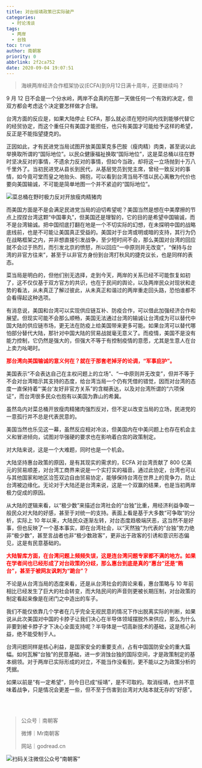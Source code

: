 ```yaml
---
title: 对台绥靖政策已实际破产
categories:
  - 时论浅谈
tags:
  - 两岸
  - 台独
toc: true
author: 南朝客
priority: 0
abbrlink: 2f2ca752
date: 2020-09-04 19:07:51
---
```


> 海峡两岸经济合作框架协议(ECFA)到9月12日满十周年，还要继续吗？

<!-- more -->

9 月 12 日不会是一个分水岭，两岸不会真的在那一天做任何一个有效的决定，但双方都会考虑这个决定要怎样做才合理。

台湾方面的反应是，如果大陆停止 ECFA，那么就必须在短时间内找到能够代替它的经贸协定，而这个重任只有美国才能担任，也只有美国才可能给予这样的希望，反正是不能指望捷克的。

正因如此，才有民进党当局试图开放美国莱克多巴胺（瘦肉精）肉类，甚至说以此举换取所谓的“国际地位”。以民众健康福祉换取“国际地位”，这是菜总桶以往在野时坚决反对的事情，不遗余力反对的事情，但如今当政，却将这一立场抛到十万八千里外了。当初民进党从县长到民代，从基层党员到党主席，曾经一致反对的事情，如今竟可堂而皇之地抬头、拥抱，可以看到台湾当局不惜以民心离散为代价也要向美国输诚，不可能是简单地图一个并不紧迫的“国际地位”。

![菜总桶在野时极力反对开放瘦肉精猪肉](http://write.godread.cn/duitaisuijing/zaiyecaijpeg)



而美国方面是不是会满足民进党当局的迫切希望呢？美国当然是想在中美摩擦的节点上捏捏台湾这颗“中国睾丸”，但美国还是理智的，它的目的是希望中国输诚，而不是台湾输诚。把中国彻底打翻在地是一个不切实际的幻想，在未探明中国的战略底线前，也是不可能让美国真正受益的。美国对于台湾或明或暗的支持，其行为仍在战略框架之内，并非想直接引发战争，至少短时间不会，那么美国对台湾的回应就不会过于热烈，而引发北京的愤怒，所以回应“一中原则并无改变”，“保持与台湾的非官方往来”，甚至于以非官方身份到台湾打秋风的捷克议长，也是同样的表态。

菜当局是明白的，但他们别无选择，走到今天，两岸的关系已经不可能恢复如初了，这不仅仅基于双方官方的共识，也在于民间的舆论，以及两岸民众对现状和走势的看法，从未真正了解过彼此，从未真正和谐过的两岸重走回头路，恐怕谁都不会看得起这种选项。

有消息说，美国和台湾可以实现供应链互补、防疫合作，可以借此加强经济合作和展望。但现实可能不会那么顺畅，美国无法通过台湾的输诚让台湾成为可以替代中国大陆的供应链市场，更无法在防疫上给美国带来更多可能。如果台湾可以替代哪怕部分替代大陆，那针对中国大陆的贸易战就毫无意义了。而疫情，美国不是没有能力控制，它仍然是强大的，但强大不等于有控制疫情的意愿，尤其是生意人在台上卖力吆喝时。

**<font color="red">那台湾向美国输诚的意义何在？就在于那套老掉牙的论调，“军事庇护”。</font>**

美国表示“不会表达自己在主权问题上的立场”、“一中原则并无改变”，但并不等于不会对台湾暗示其支持的态度，给台湾当局一个仍有凭借的错觉，因而对台湾的态度一直保持着“‘美台’友好非官方关系”的含糊表达，以及对台湾所谓的“六项保证”，而台湾很多民众也抱有以美国为靠山的希冀。

虽然岛内对菜总桶开放瘦肉精猪肉强烈反对，但不足以改变当局的立场，民进党的一意孤行并不总是代表民意的。

美国当然也乐见这一幕，虽然反应相对冷淡，但美国内在中美问题上也存在机会主义和冒进倾向，试图对华强硬的要求也在影响着白宫的政策制定。

对大陆来说，这是一个大难题，同时也是一个机会。

大陆坚持惠台政策的原因，是有其现实的需求的，ECFA 对台湾贡献了 800 亿美元的贸易顺差，对台湾工商界来说是一个实打实的福音。通过此协定，台湾也可以与其他国家和地区洽签双边自由贸易协定，能够保持台湾在世界上的竞争力，防止台湾被边缘化。无论对于大陆还是台湾来说，这是一个双赢的结果，也是当初两岸极力促成的原因。

从大陆的逻辑来看，以“极少数”来描述台湾社会的“台独”比重，用经济利益争取一般民众对大陆的好感，甚至于对统一的支持。表面上看是基于大多数“可争取”的分析，实际上 10 年以来，大陆民众逐渐左转，对台态度趋极端厌恶，这当然不是好事，但也反映了一个基本事实，即在台湾社会，以“天然独”为代表的“台独”势力绝非“极少数”，甚至言战者也非“极少数政客”，更非出于政客的引诱和意识形态偏见，这是有民意基础的。

**<font color="red">大陆智库方面，在台湾问题上频频失误，这是连台湾问题专家都不满的地方。如果在学者间也已经形成了对台政策的分歧，那么惠台到底是真的“惠台”还是“贿台”，甚至于被网友讽刺为“跪台”？</font>**

不论是从台湾当局的态度来看，还是从台湾社会的舆论来看，惠台策略与 10 年前相比已经发生了巨大的社会转变，而大陆民间的声音则更被长期压制，对台政策的制定看起来像是在闭门之中造出的车子。

我们不能仅依靠几个学者在几乎完全无视民意的情况下作出脱离实际的判断，如果说从此次美国对中国的卡脖子让我们决心在半导体领域摆脱外来供应，那么为什么非要到被卡脖子才下决心全面支持呢？半导体是一切高新技术的基础，这是核心利益，绝不能受制于人。

台湾问题同样是核心利益，是国家安全的重要支点，占有中国国防安全的重大篇幅。如何瓦解“台独”的民意基础，进一步消蚀台独的国际空间，才是政策制定的基本纲领。对于两岸已实际形成的对立，不能当作没看到，更不能以之为政策分析的凭据。

如果以前是“有一定希望”，则今日已成“绥靖”，是不可取的。取消绥靖，也并不意味着战争，只是情况会更差一些，但不至于伤害到台湾对大陆本就无存的“好感”。

<br>

<br>

> 公众号｜南朝客
>
> 微博｜Mr南朝客
>
> 网站｜godread.cn



![扫码关注微信公众号“南朝客”](http://write.godread.cn/permanent/wxsearch-nck.jpg)